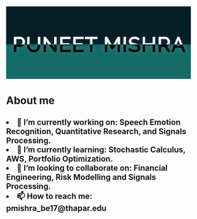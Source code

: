 <p align='center'><img src="https://github.com/puneat/puneat/blob/master/banner2.jpg"  class="project-name"/>
      </p>
<h1>About me</h1>
<h2>
<li>🔭 <b>I’m currently working on:</b> Speech Emotion Recognition, Quantitative Research, and Signals Processing.</li>
<li>🌱 <b>I’m currently learning:</b> Stochastic Calculus, AWS, Portfolio Optimization.</li>
<li>👯 <b>I’m looking to collaborate on: </b>Financial Engineering, Risk Modelling and Signals Processing.</li> 
<li>📫<b> How to reach me:</b> pmishra_be17@thapar.edu</li></h2>


